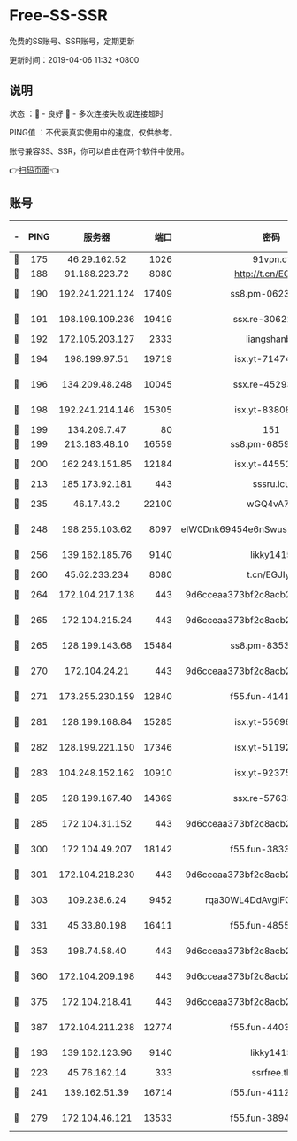 # Free-SS-SSR

免费的SS账号、SSR账号，定期更新

更新时间：2019-04-06 11:32 +0800

## 说明

状态     ：🙂 - 良好 🙁 - 多次连接失败或连接超时

PING值   ：不代表真实使用中的速度，仅供参考。

账号兼容SS、SSR，你可以自由在两个软件中使用。

👉[扫码页面](https://liesauer.github.io/Free-SS-SSR/)👈

## 账号

|-|PING|服务器|端口|密码|加密方式|区域|
|:----:|:----:|:-----:|-----:|:----:|:----:|:----:|
|🙂|175|46.29.162.52|1026|91vpn.cf|rc4-md5|RU|
|🙂|188|91.188.223.72|8080|http://t.cn/EGJIyrl|rc4-md5|RU|
|🙂|190|192.241.221.124|17409|ss8.pm-06236713|aes-256-cfb|US|
|🙂|191|198.199.109.236|19419|ssx.re-30622705|aes-256-cfb|US|
|🙂|192|172.105.203.127|2333|liangshanbo|chacha20|JP|
|🙂|194|198.199.97.51|19719|isx.yt-71474069|aes-256-cfb|US|
|🙂|196|134.209.48.248|10045|ssx.re-45293607|aes-256-cfb|US|
|🙂|198|192.241.214.146|15305|isx.yt-83808561|aes-256-cfb|US|
|🙂|199|134.209.7.47|80|151|chacha20|US|
|🙂|199|213.183.48.10|16559|ss8.pm-68592266|rc4-md5|RU|
|🙂|200|162.243.151.85|12184|isx.yt-44551935|aes-256-cfb|US|
|🙂|213|185.173.92.181|443|sssru.icu|rc4-md5|RU|
|🙂|235|46.17.43.2|22100|wGQ4vA7D|aes-256-gcm|RU|
|🙂|248|198.255.103.62|8097|eIW0Dnk69454e6nSwuspv9DmS201tQ0D|aes-256-cfb|US|
|🙂|256|139.162.185.76|9140|likky1415|aes-256-cfb|DE|
|🙂|260|45.62.233.234|8080|t.cn/EGJIyrl|rc4-md5|CA|
|🙂|264|172.104.217.138|443|9d6cceaa373bf2c8acb22e60b6a58be6|aes-256-cfb|US|
|🙂|265|172.104.215.24|443|9d6cceaa373bf2c8acb22e60b6a58be6|aes-256-cfb|US|
|🙂|265|128.199.143.68|15484|ss8.pm-83534389|aes-256-cfb|SG|
|🙂|270|172.104.24.21|443|9d6cceaa373bf2c8acb22e60b6a58be6|aes-256-cfb|US|
|🙂|271|173.255.230.159|12840|f55.fun-41413045|aes-256-cfb|US|
|🙂|281|128.199.168.84|15285|isx.yt-55696582|aes-256-cfb|SG|
|🙂|282|128.199.221.150|17346|isx.yt-51192265|aes-256-cfb|SG|
|🙂|283|104.248.152.162|10910|isx.yt-92375658|aes-256-cfb|SG|
|🙂|285|128.199.167.40|14369|ssx.re-57633451|aes-256-cfb|SG|
|🙂|285|172.104.31.152|443|9d6cceaa373bf2c8acb22e60b6a58be6|aes-256-cfb|US|
|🙂|300|172.104.49.207|18142|f55.fun-38335562|aes-256-cfb|SG|
|🙂|301|172.104.218.230|443|9d6cceaa373bf2c8acb22e60b6a58be6|aes-256-cfb|US|
|🙂|303|109.238.6.24|9452|rqa30WL4DdAvgIFG6Fs3znzTa|aes-256-cfb|FR|
|🙂|331|45.33.80.198|16411|f55.fun-48556227|aes-256-cfb|US|
|🙂|353|198.74.58.40|443|9d6cceaa373bf2c8acb22e60b6a58be6|aes-256-cfb|US|
|🙂|360|172.104.209.198|443|9d6cceaa373bf2c8acb22e60b6a58be6|aes-256-cfb|US|
|🙂|375|172.104.218.41|443|9d6cceaa373bf2c8acb22e60b6a58be6|aes-256-cfb|US|
|🙂|387|172.104.211.238|12774|f55.fun-44032387|aes-256-cfb|US|
|🙂|193|139.162.123.96|9140|likky1415|aes-256-cfb|JP|
|🙂|223|45.76.162.14|333|ssrfree.tk|rc4|SG|
|🙂|241|139.162.51.39|16714|f55.fun-41127921|aes-256-cfb|SG|
|🙂|279|172.104.46.121|13533|f55.fun-38943433|aes-256-cfb|SG|
